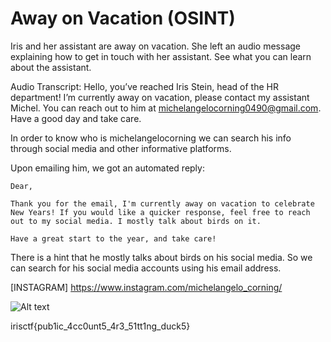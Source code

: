 # Away on Vacation (OSINT)

Iris and her assistant are away on vacation. She left an audio message explaining how to get in touch with her assistant. See what you can learn about the assistant.

Audio Transcript: Hello, you’ve reached Iris Stein, head of the HR department! I’m currently away on vacation, please contact my assistant Michel. You can reach out to him at michelangelocorning0490@gmail.com. Have a good day and take care.

In order to know who is michelangelocorning we can search his info through social media and other informative platforms.

Upon emailing him, we got an automated reply:
```
Dear,

Thank you for the email, I'm currently away on vacation to celebrate New Years! If you would like a quicker response, feel free to reach out to my social media. I mostly talk about birds on it. 

Have a great start to the year, and take care!
```

There is a hint that he mostly talks about birds on his social media. So we can search for his social media accounts using his email address.

[INSTAGRAM]
https://www.instagram.com/michelangelo_corning/

![Alt text](images/image.png)

irisctf{pub1ic_4cc0unt5_4r3_51tt1ng_duck5}